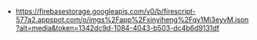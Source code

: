 - https://firebasestorage.googleapis.com/v0/b/firescript-577a2.appspot.com/o/imgs%2Fapp%2Fxinyiheng%2Fqy1Mi3eyvM.json?alt=media&token=1342dc9d-1084-4043-b503-dc4b6d9131df
